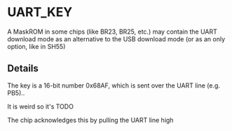 # UART_KEY

A MaskROM in some chips (like BR23, BR25, etc.) may contain the UART download mode
as an alternative to the USB download mode (or as an only option, like in SH55)

## Details

The key is a 16-bit number 0x68AF, which is sent over the UART line (e.g. PB5)..

It is weird so it's TODO

The chip acknowledges this by pulling the UART line high
